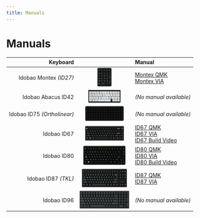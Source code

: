 ```yaml
---
title: Manuals
---
```


# Manuals

| Keyboard |     | Manual |
|---------:|:---:|:-------|
| Idobao Montex *(ID27)* | <img src="../assets/img/idobao-id27.png" height="50" width="auto"> | [Montex QMK](id27/)<br>[Montex VIA](id27/via.html) |
| Idobao Abacus ID42 | <img src="../assets/img/idobao-id42.png" height="34" width="auto"> | *(No manual available)* |
| Idobao ID75 *(Ortholinear)* | <img src="../assets/img/idobao-id75.png" height="40" width="auto"> | *(No manual available)* |
| Idobao ID67 | <img src="../assets/img/idobao-id67.png" height="40" width="auto"> | [ID67 QMK](id67/)<br>[ID67 VIA](id67/via.html)<br>[ID67 Build Video](id67/video.html) |
| Idobao ID80 | <img src="../assets/img/idobao-id80.png" height="52" width="auto"> | [ID80 QMK](id80/)<br>[ID80 VIA](id80/via.html)<br>[ID80 Build Video](id80/video.html) |
| Idobao ID87 *(TKL)* | <img src="../assets/img/idobao-id87.png" height="50" width="auto"> | [ID87 QMK](id87/)<br>[ID87 VIA](id87/via.html) |
| Idobao ID96 | <img src="../assets/img/idobao-id96.png" height="48" width="auto"> | *(No manual available)* |

